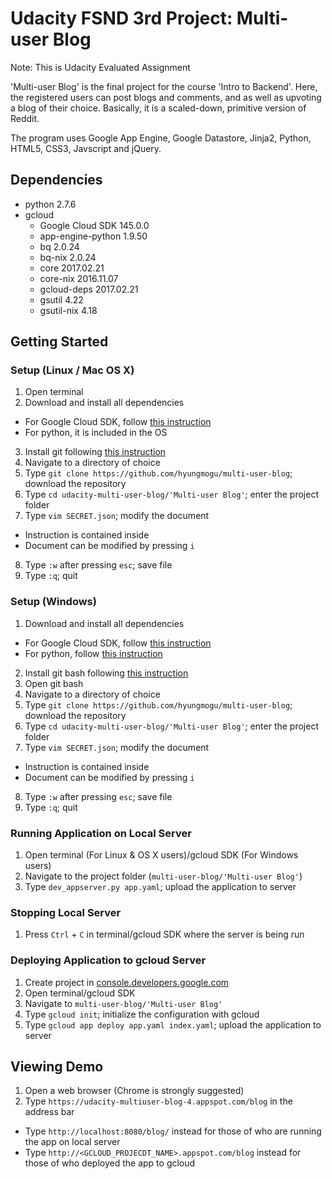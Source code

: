 # Udacity FSND 3rd Project: Multi-user Blog

Note: This is Udacity Evaluated Assignment

'Multi-user Blog' is the final project for the course 'Intro to Backend'. Here, the registered users can post blogs and comments, and as well as upvoting a blog of their choice. Basically, it is a scaled-down, primitive version of Reddit.

The program uses Google App Engine, Google Datastore, Jinja2, Python, HTML5, CSS3, Javscript and jQuery. 

## Dependencies

- python 2.7.6
- gcloud
  - Google Cloud SDK 145.0.0
  - app-engine-python 1.9.50
  - bq 2.0.24
  - bq-nix 2.0.24
  - core 2017.02.21
  - core-nix 2016.11.07
  - gcloud-deps 2017.02.21
  - gsutil 4.22
  - gsutil-nix 4.18

## Getting Started

### Setup (Linux / Mac OS X)
1. Open terminal
2. Download and install all dependencies
  - For Google Cloud SDK, follow [this instruction](https://cloud.google.com/sdk/downloads#versioned)
  - For python, it is included in the OS
3. Install git following [this instruction](https://www.atlassian.com/git/tutorials/install-git)
4. Navigate to a directory of choice
5. Type `git clone https://github.com/hyungmogu/multi-user-blog`; download the repository
6. Type `cd udacity-multi-user-blog/'Multi-user Blog'`; enter the project folder
7. Type `vim SECRET.json`; modify the document
  - Instruction is contained inside
  - Document can be modified by pressing `i`
8. Type `:w` after pressing `esc`; save file
9. Type `:q`; quit

### Setup (Windows)
1. Download and install all dependencies
  - For Google Cloud SDK, follow [this instruction](https://cloud.google.com/sdk/downloads#versioned)
  - For python, follow [this instruction](https://www.python.org/downloads/)
2. Install git bash following [this instruction](https://www.atlassian.com/git/tutorials/install-git) 
3. Open git bash
4. Navigate to a directory of choice
5. Type `git clone https://github.com/hyungmogu/multi-user-blog`; download the repository
6. Type `cd udacity-multi-user-blog/'Multi-user Blog'`; enter the project folder
7. Type `vim SECRET.json`; modify the document
  - Instruction is contained inside
  - Document can be modified by pressing `i`
8. Type `:w` after pressing `esc`; save file
9. Type `:q`; quit

### Running Application on Local Server
1. Open terminal (For Linux & OS X users)/gcloud SDK (For Windows users) 
2. Navigate to the project folder (`multi-user-blog/'Multi-user Blog'`)
3. Type `dev_appserver.py app.yaml`; upload the application to server

### Stopping Local Server
1. Press `Ctrl` + `C` in terminal/gcloud SDK where the server is being run

### Deploying Application to gcloud Server
1. Create project in [console.developers.google.com](https://console.developers.google.com/)
2. Open terminal/gcloud SDK
3. Navigate to `multi-user-blog/'Multi-user Blog'`
4. Type `gcloud init`; initialize the configuration with gcloud
5. Type `gcloud app deploy app.yaml index.yaml`; upload the application to server

## Viewing Demo
1. Open a web browser (Chrome is strongly suggested)
2. Type `https://udacity-multiuser-blog-4.appspot.com/blog` in the address bar
  - Type `http://localhost:8080/blog/` instead for those of who are running the app on local server 
  - Type `http://<GCLOUD_PROJECDT_NAME>.appspot.com/blog` instead for those of who deployed the app to gcloud





